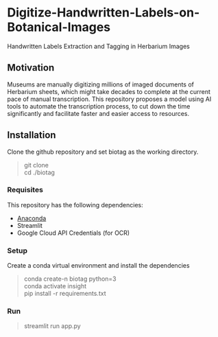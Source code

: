 # Digitize-Handwritten-Labels-on-Botanical-Images
Handwritten Labels Extraction and Tagging in Herbarium Images

## Motivation

Museums are manually digitizing millions of imaged documents of Herbarium sheets, which might take decades to complete at the current pace of manual transcription. This repository proposes a model using AI tools to automate the transcription process, to cut down the time significantly and facilitate faster and easier access to resources.

## Installation

Clone the github repository and set biotag as the working directory.
> git clone   
> cd ./biotag

### Requisites
This repository has the following dependencies:
* [Anaconda](https://docs.anaconda.com/anaconda/install/)
* Streamlit
* Google Cloud API Credentials (for OCR)

### Setup

Create a conda virtual environment and install the dependencies

> conda create-n biotag python=3   
> conda activate insight   
> pip install -r requirements.txt   

### Run

> streamlit run app.py




